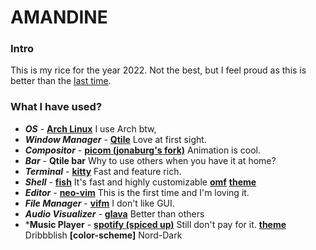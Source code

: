 # AMANDINE

### Intro
This is my rice for the year 2022. Not the best, but I feel proud as this is better than the [last time](https://github.com/EthanRodrigo/dotfiles/tree/main/Esme). 

### What I have used?
- ***OS*** - **[Arch Linux](https://aur.archlinux.org/)** <i class="fa-solid fa-heart"></i> I use Arch btw,
- ***Window Manager*** - **[Qtile](http://www.qtile.org/)** Love at first sight.
- ***Compositor*** - **[picom (jonaburg's fork)](https://github.com/jonaburg/picom)** Animation is cool.
- ***Bar*** - **Qtile bar** Why to use others when you have it at home? 
- ***Terminal*** - **[kitty](https://github.com/kovidgoyal/kitty)** Fast and feature rich. 
- ***Shell*** - **[fish](https://github.com/fish-shell/fish-shell)** It's fast and highly customizable
                **[omf](https://github.com/oh-my-fish/oh-my-fish)**
                **[theme](https://github.com/oh-my-fish/theme-bobthefish)**
- ***Editor*** - **[neo-vim](https://github.com/neovim/neovim)** This is the first time and I'm loving it.
- ***File Manager*** - **[vifm](https://github.com/vifm/vifm)** I don't like GUI.
- ***Audio Visualizer*** - **[glava](https://github.com/jarcode-foss/glava/)** Better than others
- ***Music Player** - **[spotify (spiced up)](https://github.com/spicetify/)** Still don't pay for it.
                    **[theme](https://github.com/spicetify/spicetify-themes/blob/master/THEMES.md#dribbblish)** Dribbblish
                    **[color-scheme]** Nord-Dark
